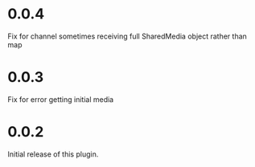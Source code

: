 # 0.0.4
Fix for channel sometimes receiving full SharedMedia object rather than map
# 0.0.3
Fix for error getting initial media
# 0.0.2
Initial release of this plugin.
